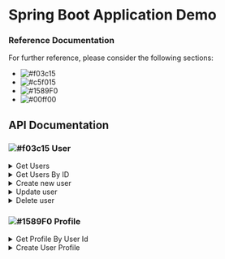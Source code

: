 # Spring Boot Application Demo

### Reference Documentation
For further reference, please consider the following sections:

- ![#f03c15](https://via.placeholder.com/15/f03c15/000000?text=+)
- ![#c5f015](https://via.placeholder.com/15/c5f015/000000?text=+)
- ![#1589F0](https://via.placeholder.com/15/1589F0/000000?text=+)
- ![#00ff00](https://via.placeholder.com/15/00ff00/000000?text=+)

## API Documentation
### ![#f03c15](https://via.placeholder.com/15/f03c15/000000?text=+) User
<details>
<summary>Get Users</summary>

| Method | API                        |
|--------|----------------------------|
| GET    | localhost:8080/api/v1/user |

#### Response
 ```                                                   
    [
        {
            "uuid": "4e4b9a32-f450-4987-b5c9-9c25e9deff0f",
            "firstName": "Nehal",
            "lastName": "Bhautoo",
            "password": "2OBbmWY8DRP1r3rWxRT+z84ocX+30S7x",
            "id": 1
        },
        {
            "uuid": "98e1a353-ca95-4275-9c67-75b8bb233587",
            "firstName": "Chandler",
            "lastName": "Bing",
            "password": "Qq6VHscANNkY6Kv9vu3PAQ==",
            "id": 4
        },
        {
            "uuid": "eb0ec31c-7f59-4a4a-8c44-7cc1a55fddee",
            "firstName": "firstName",
            "lastName": "lastName",
            "password": "+emdiEKUw1cdELiuB1PmyyEj3jRKaC1e",
            "id": 5
        },
        {
            "uuid": "d8d254d7-7299-4d7b-917c-689703957e31",
            "firstName": "new",
            "lastName": "user",
            "password": "a+4utOm8b9toFykuACiW/f6+6O2w5X/r",
            "id": 6
        },
        {
            "uuid": "3b624ac5-6612-43f6-8e58-29fde3f8046e",
            "firstName": "test",
            "lastName": "test",
            "password": "7fS7OCPzDhQWdYvxF5gojw==",
            "id": 7
        }
    ]
```    
</details>

<details>

<summary>Get Users By ID</summary>

| Method | API                             |
|--------|---------------------------------|
| GET    | localhost:8080/api/v1/user/{id} |

``` 
Parameter  - {id}
```
#### Response
```
 {
    "uuid": "4e4b9a32-f450-4987-b5c9-9c25e9deff0f",
    "firstName": "Nehal",
    "lastName": "Bhautoo",
    "password": "2OBbmWY8DRP1r3rWxRT+z84ocX+30S7x",
    "id": 1
}
```
</details>

<details>

<summary>Create new user</summary>

| Method | API                        |
|--------|----------------------------|
| POST   | localhost:8080/api/v1/user |

``` 
Body - JSON
    {
        "firstName": "firstName",
        "lastName": "lastName",
        "password": "password"
    }
```

The password will be encrypted before saving in database.
Method used: Jasypt (Java Simplified Encryption)

#### Response
```
Status: 200 OK
```
</details>

<details>

<summary>Update user</summary>

| Method | API                        |
|--------|----------------------------|
| POST   | localhost:8080/api/v1/user |

``` 
Body - JSON
    {
        "firstName": "firstName",
        "lastName": "lastName",
        "password": "password"
    }

```
#### Response
```
Status: 200 OK
```
</details>

<details>

<summary>Delete user</summary>

| Method | API                             |
|--------|---------------------------------|
| POST   | localhost:8080/api/v1/user/{id} |

#### Response
```
Status: 200 OK
```
</details>

### ![#1589F0](https://via.placeholder.com/15/1589F0/000000?text=+) Profile
<details>
<summary>Get Profile By User Id</summary>
</details>

<details>
<summary>Create User Profile</summary>
</details>